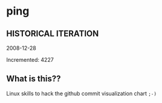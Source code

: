 # ping

## HISTORICAL ITERATION
2008-12-28

Incremented: 4227

## What is this?? 
Linux skills to hack the github commit visualization chart `;-)`
